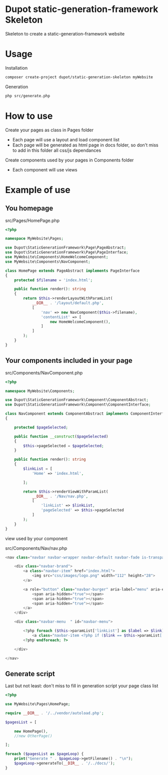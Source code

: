 # Dupot static-generation-framework Skeleton

Skeleton to create a static-generation-framework website

# Usage

Installation

```bash
composer create-project dupot/static-generation-skeleton myWebsite
```

Generation

```bash
php src/generate.php
```

# How to use

Create your pages as class in Pages folder

- Each page will use a layout and load component list
- Each page will be generated as html page in docs folder, so don't miss to add in this folder all css/js dependances

Create components used by your pages in Components folder

- Each component will use views

# Example of use

## You homepage

src/Pages/HomePage.php

```php
<?php

namespace MyWebsite\Pages;

use Dupot\StaticGenerationFramework\Page\PageAbstract;
use Dupot\StaticGenerationFramework\Page\PageInterface;
use MyWebsite\Components\HomeWelcomeComponent;
use MyWebsite\Components\NavComponent;

class HomePage extends PageAbstract implements PageInterface
{
    protected $filename = 'index.html';

    public function render(): string
    {
        return $this->renderLayoutWithParamList(
            __DIR__ . '/layout/default.php',
            [
                'nav' => new NavComponent($this->filename),
                'contentList' => [
                    new HomeWelcomeComponent(),
                ]
            ]
        );
    }
}

```

## Your components included in your page

src/Components/NavComponent.php

```php
<?php

namespace MyWebsite\Components;

use Dupot\StaticGenerationFramework\Component\ComponentAbstract;
use Dupot\StaticGenerationFramework\Component\ComponentInterface;

class NavComponent extends ComponentAbstract implements ComponentInterface
{

    protected $pageSelected;

    public function __construct($pageSelected)
    {
        $this->pageSelected = $pageSelected;
    }

    public function render(): string
    {
        $linkList = [
            'Home' => 'index.html',

        ];

        return $this->renderViewWithParamList(
            __DIR__ . '/Nav/nav.php',
            [
                'linkList' => $linkList,
                'pageSelected' => $this->pageSelected
            ]
        );
    }
}

```

view used by your component

src/Components/Nav/nav.php

```php
<nav class="navbar navbar-wrapper navbar-default navbar-fade is-transparent" role="navigation" aria-label="main navigation">

    <div class="navbar-brand">
        <a class="navbar-item" href="index.html">
            <img src="css/images/logo.png" width="112" height="28">
        </a>

        <a role="button" class="navbar-burger" aria-label="menu" aria-expanded="false" data-target="navbar-menu">
            <span aria-hidden="true"></span>
            <span aria-hidden="true"></span>
            <span aria-hidden="true"></span>
        </a>
    </div>

    <div class="navbar-menu  " id="navbar-menu">

        <?php foreach ($this->paramList['linkList'] as $label => $link) : ?>
            <a class="navbar-item <?php if ($link == $this->paramList['pageSelected']) : ?>is-active<?php endif; ?>" href="<?php echo $link ?>"><?php echo $label ?></a>
        <?php endforeach; ?>

    </div>

</nav>
```

## Generate script

Last but not least: don't miss to fill in generation script your page class list

```php
<?php

use MyWebsite\Pages\HomePage;

require __DIR__ . '/../vendor/autoload.php';

$pagesList = [

    new HomePage(),
    //new OtherPage()

];

foreach ($pagesList as $pageLoop) {
    print("Generate " . $pageLoop->getFilename() . "\n");
    $pageLoop->generateTo(__DIR__ . '/../docs/');
}

```
